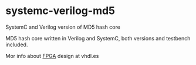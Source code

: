 # systemc-verilog-md5
SystemC and Verilog version of MD5 hash core

MD5 hash core written in Verilog and SystemC, both versions and testbench included.

Mor info about <a href="https://vhdl.es/fpga">FPGA</a> design at vhdl.es
